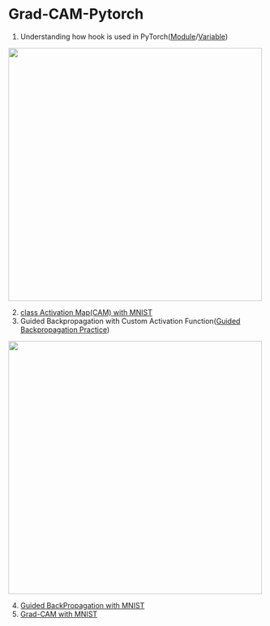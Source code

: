 # Grad-CAM-Pytorch



1. Understanding how hook is used in PyTorch([Module](https://github.com/GunhoChoi/Grad-CAM-Pytorch/blob/master/hook_practice/Module_Hook_Practice.ipynb)/[Variable](https://github.com/GunhoChoi/Grad-CAM-Pytorch/blob/master/hook_practice/Variable_Hook_Practice.ipynb))

<img src="https://github.com/GunhoChoi/Grad-CAM-Pytorch/blob/master/hook_practice/asset/hook.jpeg" width="500">

2. [class Activation Map(CAM) with MNIST](https://github.com/GunhoChoi/Grad-CAM-Pytorch/blob/master/CAM_MNIST.ipynb)
3. Guided Backpropagation with Custom Activation Function([Guided Backpropagation Practice](https://github.com/GunhoChoi/Grad-CAM-Pytorch/blob/master/guided_backprop_practice/Guided_Backpropagation.ipynb))

<img src="https://github.com/GunhoChoi/Grad-CAM-Pytorch/blob/master/guided_backprop_practice/guided_backprop.jpg" width="500">

4. [Guided BackPropagation with MNIST](https://github.com/GunhoChoi/Grad-CAM-Pytorch/blob/master/GuidedBackprop_MNIST.ipynb
)
5. [Grad-CAM with MNIST](https://github.com/GunhoChoi/Grad-CAM-Pytorch/blob/master/GradCAM_MNIST.ipynb)
